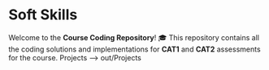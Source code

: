 # Soft Skills

Welcome to the **Course Coding Repository**! 🎓 This repository contains all the coding solutions and implementations for **CAT1** and **CAT2** assessments for the course.
Projects --> out/Projects

